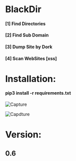 # BlackDir
 <h4>[1] Find Directories<br></h4>
 <h4>[2] Find Sub Domain<br></h4>
  <h4>[3] Dump Site by Dork </h4>
 <h4>[4] Scan WebSites [xss] </h4>
<h1>Installation:</h1>
<h4>pip3 install -r requirements.txt</h4>

![Capture](https://user-images.githubusercontent.com/46041727/73861765-8db01e80-484e-11ea-89fe-ec0bd33ed812.PNG)


![Capdture](https://user-images.githubusercontent.com/46041727/73861965-ea133e00-484e-11ea-81d7-75b35d906676.PNG)
# Version:
<b><h2>0.6</h2></b>
